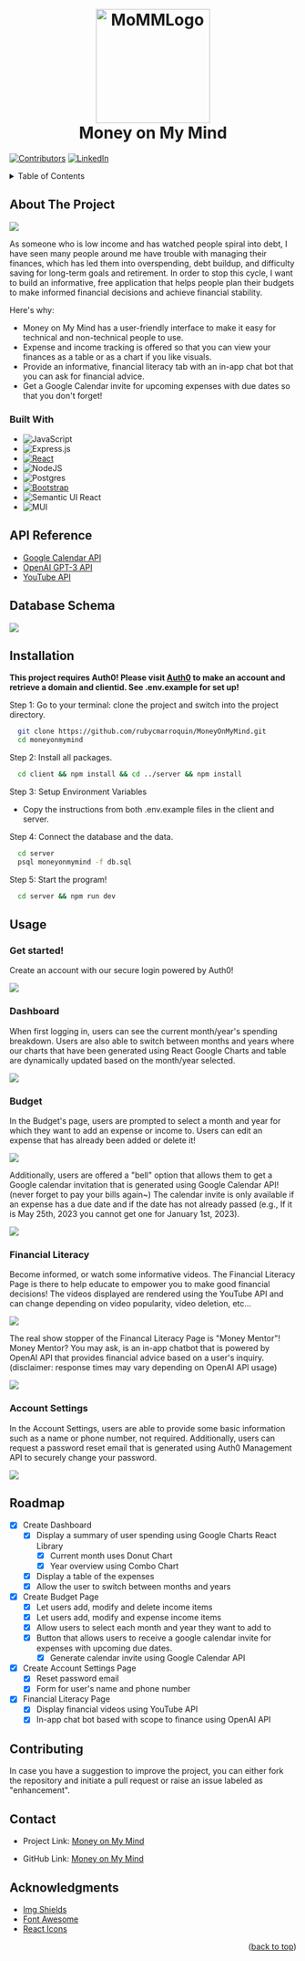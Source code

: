 <h1 align="center">
  <br>
<img src="https://github.com/rubycmarroquin/MoneyOnMyMind/blob/master/client/src/assets/Pig_Removed.png?raw=true" alt="MoMMLogo" width="200">
  <br>
  Money on My Mind
  <br>
</h1>

[![Contributors][contributors-shield]][contributors-url]
[![LinkedIn][linkedin-shield]][linkedin-url]

<!-- TABLE OF CONTENTS -->
<details>
  <summary>Table of Contents</summary>
  <ol>
    <li>
      <a href="#about-the-project">About The Project</a>
      <ul>
        <li><a href="#built-with">Built With</a></li>
        <li><a href="api-reference">API Reference</a></li>
      </ul>
    </li>
        <li><a href="#installation">Installation</a></li>
    <li><a href="#usage">Usage</a></li>
    <li><a href="#roadmap">Roadmap</a></li>
    <li><a href="#contributing">Contributing</a></li>
    <li><a href="#contact">Contact</a></li>
    <li><a href="#acknowledgments">Acknowledgments</a></li>
  </ol>
</details>

<!-- ABOUT THE PROJECT -->

## About The Project

<img src="./client/src/assets/WelcomePage.png" />

As someone who is low income and has watched people spiral into debt, I have seen many people around me have trouble with managing their finances, which has led them into overspending, debt buildup, and difficulty saving for long-term goals and retirement. In order to stop this cycle, I want to build an informative, free application that helps people plan their budgets to make informed financial decisions and achieve financial stability.

Here's why:

- Money on My Mind has a user-friendly interface to make it easy for technical and non-technical people to use.
- Expense and income tracking is offered so that you can view your finances as a table or as a chart if you like visuals.
- Provide an informative, financial literacy tab with an in-app chat bot that you can ask for financial advice.
- Get a Google Calendar invite for upcoming expenses with due dates so that you don't forget!

### Built With

- ![JavaScript](https://img.shields.io/badge/javascript-%23323330.svg?style=for-the-badge&logo=javascript&logoColor=%23F7DF1E)
- ![Express.js](https://img.shields.io/badge/express.js-%23404d59.svg?style=for-the-badge&logo=express&logoColor=%2361DAFB)
- [![React][React.js]][React-url]
- ![NodeJS](https://img.shields.io/badge/node.js-6DA55F?style=for-the-badge&logo=node.js&logoColor=white)
- ![Postgres](https://img.shields.io/badge/postgres-%23316192.svg?style=for-the-badge&logo=postgresql&logoColor=white)
- [![Bootstrap][Bootstrap.com]][Bootstrap-url]
- ![Semantic UI React](https://img.shields.io/badge/Semantic%20UI%20React-%2335BDB2.svg?style=for-the-badge&logo=SemanticUIReact&logoColor=white)
- ![MUI](https://img.shields.io/badge/MUI-%230081CB.svg?style=for-the-badge&logo=mui&logoColor=white)

<!-- API Reference -->

## API Reference

- [Google Calendar API](https://developers.google.com/calendar/api/guides/overview)
- [OpenAI GPT-3 API](https://platform.openai.com/docs/api-reference)
- [YouTube API](https://developers.google.com/youtube/v3)

<!-- Database Schema -->

## Database Schema

<img src="./assets/DBSchema.png" />

<!-- Installation -->

## Installation

**This project requires Auth0! Please visit [Auth0](https://auth0.com/) to make an account and retrieve a domain and clientid. See .env.example for set up!**

Step 1: Go to your terminal: clone the project and switch into the project directory.

```bash
  git clone https://github.com/rubycmarroquin/MoneyOnMyMind.git
  cd moneyonmymind
```

Step 2: Install all packages.

```bash
  cd client && npm install && cd ../server && npm install
```

Step 3: Setup Environment Variables

- Copy the instructions from both .env.example files in the client and server.

Step 4: Connect the database and the data.

```bash
  cd server
  psql moneyonmymind -f db.sql
```

Step 5: Start the program!

```bash
  cd server && npm run dev
```

<!-- USAGE EXAMPLES -->

## Usage

### Get started!

Create an account with our secure login powered by Auth0!

<img src="./assets/LoginDemo.gif" />

### Dashboard

When first logging in, users can see the current month/year's spending breakdown. Users are also able to switch between months and years where our charts that have been generated using React Google Charts and table are dynamically updated based on the month/year selected.

<img src="./assets/Dashboard.png" />

### Budget

In the Budget's page, users are prompted to select a month and year for which they want to add an expense or income to. Users can edit an expense that has already been added or delete it!

<img src="./assets/BudgetPage.png" />

Additionally, users are offered a "bell" option that allows them to get a Google calendar invitation that is generated using Google Calendar API! (never forget to pay your bills again~) The calendar invite is only available if an expense has a due date and if the date has not already passed (e.g., If it is May 25th, 2023 you cannot get one for January 1st, 2023).

<img src="./assets/CalendarInvite.png" />

### Financial Literacy

Become informed, or watch some informative videos. The Financial Literacy Page is there to help educate to empower you to make good financial decisions! The videos displayed are rendered using the YouTube API and can change depending on video popularity, video deletion, etc...

<img src="./assets/FinancialLiteracyPage.png" />

The real show stopper of the Financal Literacy Page is "Money Mentor"! Money Mentor? You may ask, is an in-app chatbot that is powered by OpenAI API that provides financial advice based on a user's inquiry. (disclaimer: response times may vary depending on OpenAI API usage)

<img src="./assets/MoneyMentor.gif" />

### Account Settings

In the Account Settings, users are able to provide some basic information such as a name or phone number, not required. Additionally, users can request a password reset email that is generated using Auth0 Management API to securely change your password.

<img src="./assets/AccountSettings.png" />

## Roadmap

- [x] Create Dashboard
  - [x] Display a summary of user spending using Google Charts React Library
    - [x] Current month uses Donut Chart
    - [x] Year overview using Combo Chart
  - [x] Display a table of the expenses
  - [x] Allow the user to switch between months and years
- [x] Create Budget Page
  - [x] Let users add, modify and delete income items
  - [x] Let users add, modify and expense income items
  - [x] Allow users to select each month and year they want to add to
  - [x] Button that allows users to receive a google calendar invite for expenses with upcoming due dates.
    - [x] Generate calendar invite using Google Calendar API
- [x] Create Account Settings Page
  - [x] Reset password email
  - [x] Form for user's name and phone number
- [x] Financial Literacy Page
  - [x] Display financial videos using YouTube API
  - [x] In-app chat bot based with scope to finance using OpenAI API

<!-- CONTRIBUTING -->

## Contributing

In case you have a suggestion to improve the project, you can either fork the repository and initiate a pull request or raise an issue labeled as "enhancement".

<!-- CONTACT -->

## Contact

- Project Link: [Money on My Mind](server-ps6p.onrender.com)

- GitHub Link: [Money on My Mind](https://github.com/rubycmarroquin/MoneyOnMyMind)

<!-- ACKNOWLEDGMENTS -->

## Acknowledgments

- [Img Shields](https://shields.io)
- [Font Awesome](https://fontawesome.com)
- [React Icons](https://react-icons.github.io/react-icons/search)

<p align="right">(<a href="#about-the-project">back to top</a>)</p>

<!-- MARKDOWN LINKS & IMAGES -->

[contributors-shield]: https://img.shields.io/badge/Contributors-1-brightgreen?style=for-the-badge&logo=appveyor
[contributors-url]: https://github.com/rubycmarroquin/MoneyOnMyMind/graphs/contributors
[linkedin-shield]: https://img.shields.io/badge/linkedin-%230077B5.svg?style=for-the-badge&logo=linkedin&logoColor=white
[linkedin-url]: https://www.linkedin.com/in/rubymarroquin/
[React.js]: https://img.shields.io/badge/React-20232A?style=for-the-badge&logo=react&logoColor=61DAFB
[React-url]: https://reactjs.org/
[Bootstrap.com]: https://img.shields.io/badge/Bootstrap-563D7C?style=for-the-badge&logo=bootstrap&logoColor=white
[Bootstrap-url]: https://getbootstrap.com
